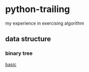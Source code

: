 # python-trailing
my experience in exercising algorithm
## data structure   
### binary tree
[basic](data_structure/binary_tree/basic_binary_tree.py)


